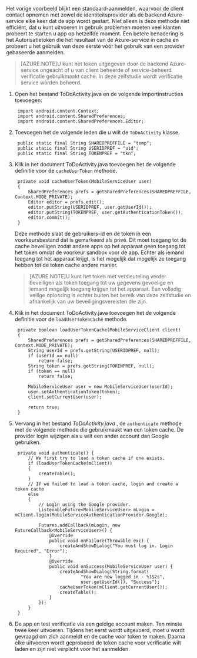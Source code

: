 
Het vorige voorbeeld blijkt een standaard-aanmelden, waarvoor de client contact opnemen met zowel de identiteitsprovider als de backend Azure-service elke keer dat de app wordt gestart. Niet alleen is deze methode niet efficiënt, dat u kunt uitvoeren in gebruik problemen moeten veel klanten probeert te starten u app op hetzelfde moment. Een betere benadering is het Autorisatietoken die het resultaat van de Azure-service in cache en probeert u het gebruik van deze eerste vóór het gebruik van een provider gebaseerde aanmelden. 

>[AZURE.NOTE]U kunt het token uitgegeven door de backend Azure-service ongeacht of u van client beheerde of service-beheerd verificatie gebruikmaakt cache. In deze zelfstudie wordt verificatie service worden beheerd.


1. Open het bestand ToDoActivity.java en de volgende importinstructies toevoegen:

        import android.content.Context;
        import android.content.SharedPreferences;
        import android.content.SharedPreferences.Editor;

2. Toevoegen het de volgende leden die u wilt de `ToDoActivity` klasse.

        public static final String SHAREDPREFFILE = "temp"; 
        public static final String USERIDPREF = "uid";  
        public static final String TOKENPREF = "tkn";   


3. Klik in het document ToDoActivity.java toevoegen het de volgende definitie voor de `cacheUserToken` methode.
 
        private void cacheUserToken(MobileServiceUser user)
        {
            SharedPreferences prefs = getSharedPreferences(SHAREDPREFFILE, Context.MODE_PRIVATE);
            Editor editor = prefs.edit();
            editor.putString(USERIDPREF, user.getUserId());
            editor.putString(TOKENPREF, user.getAuthenticationToken());
            editor.commit();
        }   
  
    Deze methode slaat de gebruikers-id en de token in een voorkeursbestand dat is gemarkeerd als privé. Dit moet toegang tot de cache beveiligen zodat andere apps op het apparaat geen toegang tot het token omdat de voorkeur sandbox voor de app. Echter als iemand toegang tot het apparaat krijgt, is het mogelijk dat mogelijk ze toegang hebben tot de token cache andere manier. 

    >[AZURE.NOTE]U kunt het token met versleuteling verder beveiligen als token toegang tot uw gegevens gevoelige en iemand mogelijk toegang krijgen tot het apparaat. Een volledig veilige oplossing is echter buiten het bereik van deze zelfstudie en afhankelijk van uw beveiligingsvereisten die zijn.


4. Klik in het document ToDoActivity.java toevoegen het de volgende definitie voor de `loadUserTokenCache` methode.

        private boolean loadUserTokenCache(MobileServiceClient client)
        {
            SharedPreferences prefs = getSharedPreferences(SHAREDPREFFILE, Context.MODE_PRIVATE);
            String userId = prefs.getString(USERIDPREF, null); 
            if (userId == null)
                return false;
            String token = prefs.getString(TOKENPREF, null); 
            if (token == null)
                return false;
                
            MobileServiceUser user = new MobileServiceUser(userId);
            user.setAuthenticationToken(token);
            client.setCurrentUser(user);
                
            return true;
        }



5. Vervang in het bestand *ToDoActivity.java* , de `authenticate` methode met de volgende methode die gebruikmaakt van een token cache. De provider login wijzigen als u wilt een ander account dan Google gebruiken.

        private void authenticate() {
            // We first try to load a token cache if one exists.
            if (loadUserTokenCache(mClient))
            {
                createTable();
            }
            // If we failed to load a token cache, login and create a token cache
            else
            {
                // Login using the Google provider.    
                ListenableFuture<MobileServiceUser> mLogin = mClient.login(MobileServiceAuthenticationProvider.Google);
        
                Futures.addCallback(mLogin, new FutureCallback<MobileServiceUser>() {
                    @Override
                    public void onFailure(Throwable exc) {
                        createAndShowDialog("You must log in. Login Required", "Error");
                    }           
                    @Override
                    public void onSuccess(MobileServiceUser user) {
                        createAndShowDialog(String.format(
                                "You are now logged in - %1$2s",
                                user.getUserId()), "Success");
                        cacheUserToken(mClient.getCurrentUser());
                        createTable();  
                    }
                });
            }
        }

6. De app en test verificatie via een geldige account maken. Ten minste twee keer uitvoeren. Tijdens het eerst wordt uitgevoerd, moet u wordt gevraagd om zich aanmeldt en de cache voor token te maken. Daarna elke uitvoeren wordt geprobeerd de token cache voor verificatie wilt laden en zijn niet verplicht voor het aanmelden.



